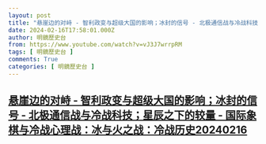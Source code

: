 ```yaml
---
layout: post
title: "悬崖边的对峙 - 智利政变与超级大国的影响；冰封的信号 - 北极通信战与冷战科技；星辰之下的较量 - 国际象棋与冷战心理战：冰与火之战：冷战历史20240216"
date: 2024-02-16T17:58:01.000Z
author: 明鏡歷史台
from: https://www.youtube.com/watch?v=vJ3J7wrrpRM
tags: [ 明鏡歷史台 ]
comments: True
categories: [ 明鏡歷史台 ]
---
```

<!--1708106281000-->
[悬崖边的对峙 - 智利政变与超级大国的影响；冰封的信号 - 北极通信战与冷战科技；星辰之下的较量 - 国际象棋与冷战心理战：冰与火之战：冷战历史20240216](https://www.youtube.com/watch?v=vJ3J7wrrpRM)
------

<div>

</div>
